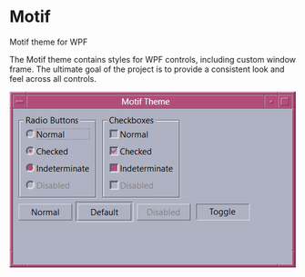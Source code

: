 # Motif
Motif theme for WPF

The Motif theme contains styles for WPF controls, including custom window frame. The ultimate goal of the project is to provide a consistent look and feel across all controls.

![Custom Motif window](img/window.png)